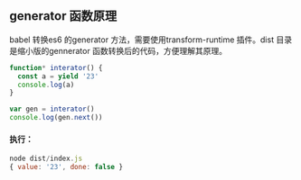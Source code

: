 ## generator 函数原理

babel 转换es6 的generator 方法，需要使用transform-runtime 插件。dist 目录是缩小版的gennerator 函数转换后的代码，方便理解其原理。

```js
function* interator() {
  const a = yield '23'
  console.log(a)
}

var gen = interator()
console.log(gen.next())
```

#### 执行：
```js
node dist/index.js
{ value: '23', done: false }
```
